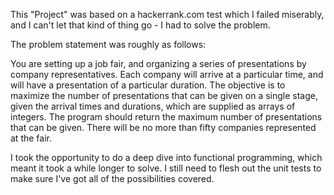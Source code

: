 This "Project" was based on a hackerrank.com test which I failed miserably, and I can't let that kind of thing go - I
 had to solve the problem.
 
 The problem statement was roughly as follows:
 
You are setting up a job fair, and organizing a series of presentations by company representatives. Each company will
 arrive at a particular time, and will have a presentation of a particular duration. The objective is to maximize the
  number of presentations that can be given on a single stage, given the arrival times and durations, which are
   supplied as arrays of integers. The program should return the maximum number of presentations that can be given. There will be no more than fifty companies represented at the fair.
   
I took the opportunity to do a deep dive into functional programming, which meant it took a while longer to solve. I
 still need to flesh out the unit tests to make sure I've got all of the possibilities covered.
  
  
